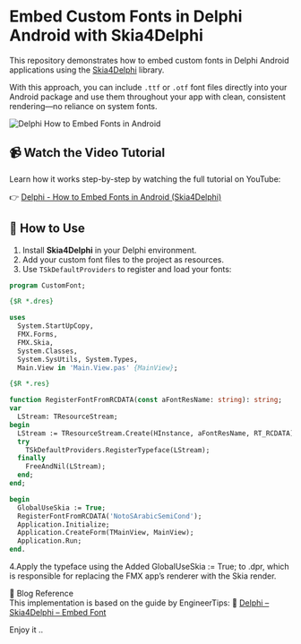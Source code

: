 # Embed Custom Fonts in Delphi Android with Skia4Delphi

This repository demonstrates how to embed custom fonts in Delphi Android applications using the [Skia4Delphi](https://skia4delphi.org/) library.

With this approach, you can include `.ttf` or `.otf` font files directly into your Android package and use them throughout your app with clean, consistent rendering—no reliance on system fonts.  

![Delphi How to Embed Fonts in Android](https://github.com/user-attachments/assets/b62f1d93-aba4-44ff-837b-896d1a6fe5f6)


## 📹 Watch the Video Tutorial

Learn how it works step-by-step by watching the full tutorial on YouTube:

👉 [Delphi - How to Embed Fonts in Android (Skia4Delphi)](https://www.youtube.com/watch?v=BttRr7yHGAY)

## 🔧 How to Use

1. Install **Skia4Delphi** in your Delphi environment.
2. Add your custom font files to the project as resources.
3. Use `TSkDefaultProviders` to register and load your fonts:

```pascal
program CustomFont;

{$R *.dres}

uses
  System.StartUpCopy,
  FMX.Forms,
  FMX.Skia,
  System.Classes,
  System.SysUtils, System.Types,
  Main.View in 'Main.View.pas' {MainView};

{$R *.res}

function RegisterFontFromRCDATA(const aFontResName: string): string;
var
  LStream: TResourceStream;
begin
  LStream := TResourceStream.Create(HInstance, aFontResName, RT_RCDATA);
  try
    TSkDefaultProviders.RegisterTypeface(LStream);
  finally
    FreeAndNil(LStream);
  end;
end;

begin
  GlobalUseSkia := True;
  RegisterFontFromRCDATA('NotoSArabicSemiCond');
  Application.Initialize;
  Application.CreateForm(TMainView, MainView);
  Application.Run;
end.
```  
4.Apply the typeface using the Added GlobalUseSkia := True; to .dpr, which is responsible for replacing the FMX app’s renderer with the Skia render.

📄 Blog Reference  
This implementation is based on the guide by EngineerTips:
🔗 [Delphi – Skia4Delphi – Embed Font](https://engineertips.wordpress.com/2022/09/23/delphi-skia4delphi-embed-font/)  

Enjoy it ..
